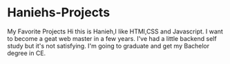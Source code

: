 # Haniehs-Projects
My Favorite Projects
Hi this is Hanieh,I like HTMl,CSS and Javascript.
I want to become a geat web master in a few years.
I've had a little backend self study but it's not satisfying.
I'm going to graduate and get my Bachelor degree in CE.
